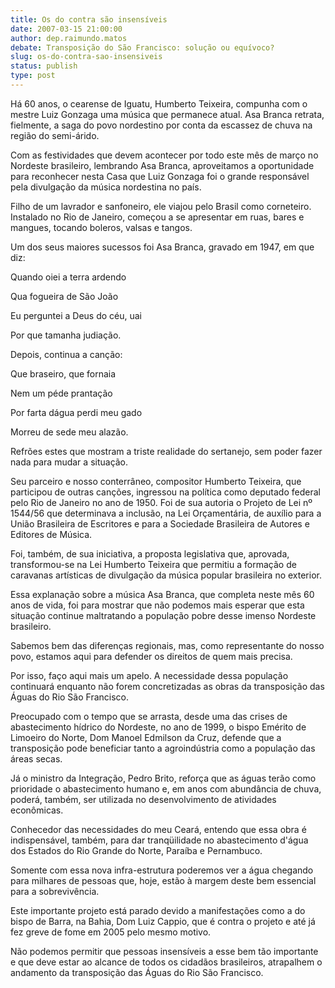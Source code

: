 ```yaml
---
title: Os do contra são insensíveis
date: 2007-03-15 21:00:00
author: dep.raimundo.matos
debate: Transposição do São Francisco: solução ou equívoco?  
slug: os-do-contra-sao-insensiveis
status: publish 
type: post
---
```


  

Há 60 anos, o cearense de Iguatu, Humberto Teixeira, compunha com o mestre Luiz Gonzaga uma música que permanece atual. Asa Branca retrata, fielmente, a saga do povo nordestino por conta da escassez de chuva na região do semi-árido.  

  

Com as festividades que devem acontecer por todo este mês de março no Nordeste brasileiro, lembrando Asa Branca, aproveitamos a oportunidade para reconhecer nesta Casa que Luiz Gonzaga foi o grande responsável pela divulgação da música nordestina no país.  

  

Filho de um lavrador e sanfoneiro, ele viajou pelo Brasil como corneteiro. Instalado no Rio de Janeiro, começou a se apresentar em ruas, bares e mangues, tocando boleros, valsas e tangos.  

  

Um dos seus maiores sucessos foi Asa Branca, gravado em 1947, em que diz:  

  

  

Quando oiei a terra ardendo  

Qua fogueira de São João  

Eu perguntei a Deus do céu, uai  

Por que tamanha judiação.   

  

Depois, continua a canção:   

  

Que braseiro, que fornaia  

Nem um péde prantação  

Por farta dágua perdi meu gado  

Morreu de sede meu alazão.  

  

Refrões estes que mostram a triste realidade do sertanejo, sem poder fazer nada para mudar a situação.  

  

Seu parceiro e nosso conterrâneo, compositor Humberto Teixeira, que participou de outras canções, ingressou na política como deputado federal pelo Rio de Janeiro no ano de 1950. Foi de sua autoria o Projeto de Lei nº 1544/56 que determinava a inclusão, na Lei Orçamentária, de auxílio para a União Brasileira de Escritores e para a Sociedade Brasileira de Autores e Editores de Música.  

  

Foi, também, de sua iniciativa, a proposta legislativa que, aprovada, transformou-se na Lei Humberto Teixeira que permitiu a formação de caravanas artísticas de divulgação da música popular brasileira no exterior.  

  

Essa explanação sobre a música Asa Branca, que completa neste mês 60 anos de vida, foi para mostrar que não podemos mais esperar que esta situação continue maltratando a população pobre desse imenso Nordeste brasileiro.  

  

Sabemos bem das diferenças regionais, mas, como representante do nosso povo, estamos aqui para defender os direitos de quem mais precisa.  

  

Por isso, faço aqui mais um apelo. A necessidade dessa população continuará enquanto não forem concretizadas as obras da transposição das Águas do Rio São Francisco.  

  

Preocupado com o tempo que se arrasta, desde uma das crises de abastecimento hídrico do Nordeste, no ano de 1999, o bispo Emérito de Limoeiro do Norte, Dom Manoel Edmilson da Cruz, defende que a transposição pode beneficiar tanto a agroindústria como a população das áreas secas.  

  

Já o ministro da Integração, Pedro Brito, reforça que as águas terão como prioridade o abastecimento humano e, em anos com abundância de chuva, poderá, também, ser utilizada no desenvolvimento de atividades econômicas.  

  

Conhecedor das necessidades do meu Ceará, entendo que essa obra é indispensável, também, para dar tranqüilidade no abastecimento d'água dos Estados do Rio Grande do Norte, Paraíba e Pernambuco.   

  

Somente com essa nova infra-estrutura poderemos ver a água chegando para milhares de pessoas que, hoje, estão à margem deste bem essencial para a sobrevivência.  

  

Este importante projeto está parado devido a manifestações como a do bispo de Barra, na Bahia, Dom Luiz Cappio, que é contra o projeto e até já fez greve de fome em 2005 pelo mesmo motivo.   

  

Não podemos permitir que pessoas insensíveis a esse bem tão importante e que deve estar ao alcance de todos os cidadãos brasileiros, atrapalhem o andamento da transposição das Águas do Rio São Francisco.
